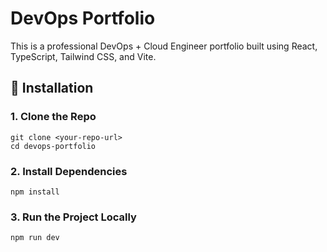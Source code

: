 # DevOps Portfolio

This is a professional DevOps + Cloud Engineer portfolio built using React, TypeScript, Tailwind CSS, and Vite.

## 🚀 Installation

### 1. Clone the Repo

```
git clone <your-repo-url>
cd devops-portfolio
```

### 2. Install Dependencies

```
npm install
```

### 3. Run the Project Locally

```
npm run dev
```

